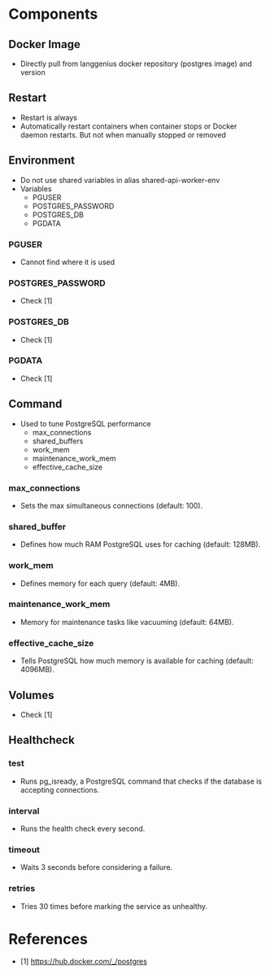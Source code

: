 # Components
## Docker Image
- Directly pull from langgenius docker repository (postgres image) and version 
## Restart
- Restart is always
- Automatically restart containers when container stops or Docker daemon restarts. But not when manually stopped or removed
## Environment
- Do not use shared variables in alias shared-api-worker-env
- Variables
    - PGUSER 
    - POSTGRES_PASSWORD
    - POSTGRES_DB
    - PGDATA
### PGUSER
- Cannot find where it is used
### POSTGRES_PASSWORD
- Check [1]
### POSTGRES_DB
- Check [1]
### PGDATA
- Check [1]
## Command
- Used to tune PostgreSQL performance
    - max_connections
    - shared_buffers
    - work_mem
    - maintenance_work_mem
    - effective_cache_size
### max_connections
- Sets the max simultaneous connections (default: 100).
### shared_buffer
- Defines how much RAM PostgreSQL uses for caching (default: 128MB).
### work_mem
- Defines memory for each query (default: 4MB).
### maintenance_work_mem
- Memory for maintenance tasks like vacuuming (default: 64MB).
### effective_cache_size
- Tells PostgreSQL how much memory is available for caching (default: 4096MB).
## Volumes
- Check [1]
## Healthcheck
### test
- Runs pg_isready, a PostgreSQL command that checks if the database is accepting connections.
### interval
- Runs the health check every second.
### timeout
- Waits 3 seconds before considering a failure.
### retries
- Tries 30 times before marking the service as unhealthy.

# References
- [1] https://hub.docker.com/_/postgres